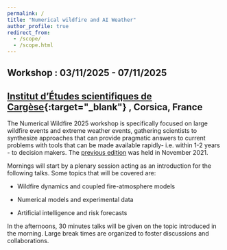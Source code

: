 ```yaml
---
permalink: /
title: "Numerical wildfire and AI Weather"
author_profile: true
redirect_from: 
  - /scope/
  - /scope.html
---
```


## Workshop : 03/11/2025 - 07/11/2025

##  [Institut d’Études scientifiques de Cargèse](https://iesc.universita.corsica/?lang=en){:target="_blank"} ,  Corsica, France

The Numerical Wildfire 2025 workshop is specifically focused on large wildfire events and extreme weather events, gathering scientists to synthesize approaches that can provide pragmatic answers to current problems with tools that can be made available rapidly- i.e. within 1-2 years - to decision makers.
The [previous edition](https://firecaster.universita.corsica/article/numerical-wildfire-2021/36/0/0/0/3435/fr) was held in November 2021.

Mornings will start by a plenary session acting as an introduction for the following talks. Some topics that will be covered are:

- Wildfire dynamics and coupled fire-atmosphere models

- Numerical models and experimental data

- Artificial intelligence and risk forecasts

In the afternoons, 30 minutes talks will be given on the topic introduced in the morning. Large break times are organized to foster discussions and collaborations.